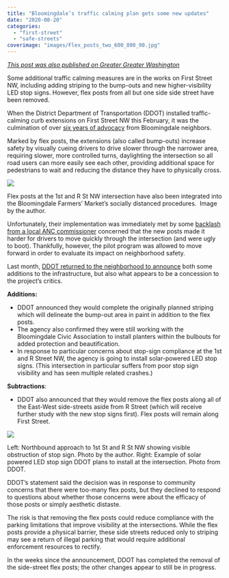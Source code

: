 ```yaml
---
title: "Bloomingdale’s traffic calming plan gets some new updates"
date: "2020-08-20"
categories: 
  - "first-street"
  - "safe-streets"
coverimage: "images/Flex_posts_two_600_800_90.jpg"
---
```


_[This post was also published on Greater Greater Washington](https://ggwash.org/view/78798/bloomdales-traffic-calming-plan-gets-some-new-updates)_

Some additional traffic calming measures are in the works on First Street NW, including adding striping to the bump-outs and new higher-visibility LED stop signs. However, flex posts from all but one side side street have been removed.

When the District Department of Transportation (DDOT) installed traffic-calming curb extensions on First Street NW this February, it was the culmination of over [six years of advocacy](https://ggwash.org/view/74076/curb-extensions-are-finally-coming-to-bloomingdale) from Bloomingdale neighbors.

Marked by flex posts, the extensions (also called bump-outs) increase safety by visually cueing drivers to drive slower through the narrower area, requiring slower, more controlled turns, daylighting the intersection so all road users can more easily see each other, providing additional space for pedestrians to wait and reducing the distance they have to physically cross.

[![](/images/Flex_posts_two_600_800_90.jpg)](https://ggwash.org/images/made/images/posts/_resized/Flex_posts_two_1200_1599_90.jpg)

Flex posts at the 1st and R St NW intersection have also been integrated into the Bloomingdale Farmers’ Market’s socially distanced procedures.  Image by the author.

Unfortunately, their implementation was immediately met by some [backlash from a local ANC commissioner](https://ggwash.org/view/76190/bloomingdale-bumpouts-first-street-nw-ddot) concerned that the new posts made it harder for drivers to move quickly through the intersection (and were ugly to boot). Thankfully, however, the pilot program was allowed to move forward in order to evaluate its impact on neighborhood safety.

Last month, [DDOT returned to the neighborhood to announce](https://bloomingdaleneighborhood.blogspot.com/2020/07/ddot-1st-street-nw-traffic-calming.html) both some additions to the infrastructure, but also what appears to be a concession to the project’s critics.

**Additions:**

- DDOT announced they would complete the originally planned striping which will delineate the bump-out area in paint in addition to the flex posts.
- The agency also confirmed they were still working with the Bloomingdale Civic Association to install planters within the bulbouts for added protection and beautification.
- In response to particular concerns about stop-sign compliance at the 1st and R Street NW, the agency is going to install solar-powered LED stop signs. (This intersection in particular suffers from poor stop sign visibility and has seen multiple related crashes.)

**Subtractions**:

- DDOT also announced that they would remove the flex posts along all of the East-West side-streets aside from R Street (which will receive further study with the new stop signs first). Flex posts will remain along First Street.

[![](/images/traffic_signage_800_364_90.jpg)](https://ggwash.org/images/made/images/posts/_resized/traffic_signage_1105_503_90.jpg)

Left: Northbound approach to 1st St and R St NW showing visible obstruction of stop sign. Photo by the author. Right: Example of solar powered LED stop sign DDOT plans to install at the intersection. Photo from DDOT.

DDOT’s statement said the decision was in response to community concerns that there were too-many flex posts, but they declined to respond to questions about whether those concerns were about the efficacy of those posts or simply aesthetic distaste.

The risk is that removing the flex posts could reduce compliance with the parking limitations that improve visibility at the intersections. While the flex posts provide a physical barrier, these side streets reduced only to striping may see a return of illegal parking that would require additional enforcement resources to rectify.

In the weeks since the announcement, DDOT has completed the removal of the side-street flex posts; the other changes appear to still be in progress.

